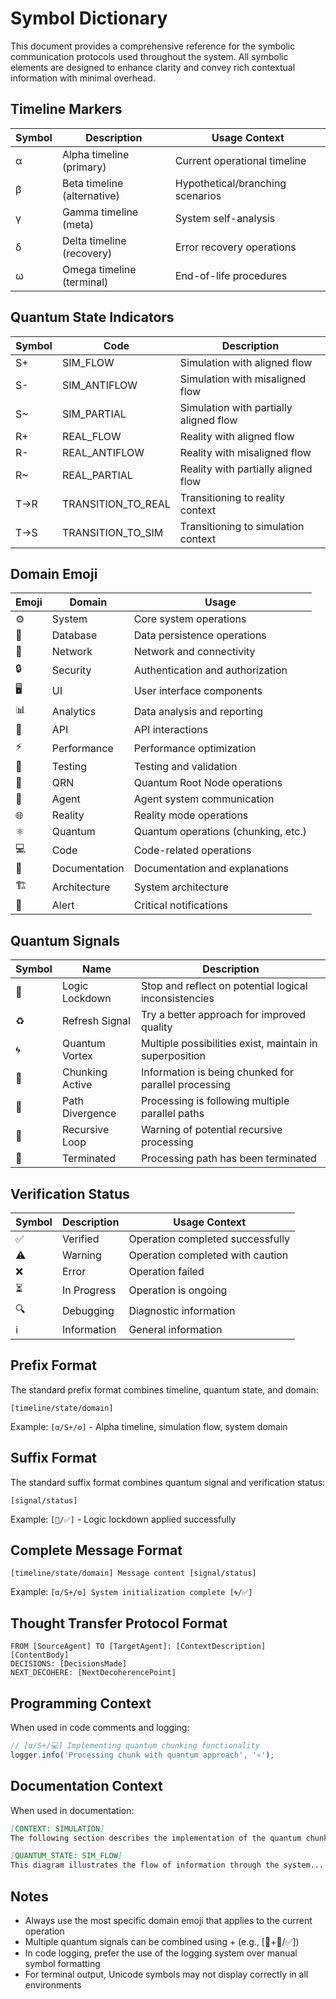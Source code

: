 # Symbol Dictionary

This document provides a comprehensive reference for the symbolic communication protocols used throughout the system. All symbolic elements are designed to enhance clarity and convey rich contextual information with minimal overhead.

## Timeline Markers

| Symbol | Description                      | Usage Context                        |
|--------|----------------------------------|--------------------------------------|
| α      | Alpha timeline (primary)         | Current operational timeline         |
| β      | Beta timeline (alternative)      | Hypothetical/branching scenarios     |
| γ      | Gamma timeline (meta)            | System self-analysis                 |
| δ      | Delta timeline (recovery)        | Error recovery operations            |
| ω      | Omega timeline (terminal)        | End-of-life procedures               |

## Quantum State Indicators

| Symbol | Code           | Description                             |
|--------|-----------------|-----------------------------------------|
| S+     | SIM_FLOW        | Simulation with aligned flow            |
| S-     | SIM_ANTIFLOW    | Simulation with misaligned flow         |
| S~     | SIM_PARTIAL     | Simulation with partially aligned flow  |
| R+     | REAL_FLOW       | Reality with aligned flow               |
| R-     | REAL_ANTIFLOW   | Reality with misaligned flow            |
| R~     | REAL_PARTIAL    | Reality with partially aligned flow     |
| T→R    | TRANSITION_TO_REAL | Transitioning to reality context    |
| T→S    | TRANSITION_TO_SIM  | Transitioning to simulation context |

## Domain Emoji 

| Emoji | Domain             | Usage                                  |
|-------|--------------------|-----------------------------------------|
| ⚙️     | System             | Core system operations                  |
| 💾     | Database           | Data persistence operations             |
| 🔌     | Network            | Network and connectivity                |
| 🔒     | Security           | Authentication and authorization        |
| 🖥️     | UI                 | User interface components               |
| 📊     | Analytics          | Data analysis and reporting             |
| 🔄     | API                | API interactions                        |
| ⚡     | Performance        | Performance optimization                |
| 🧪     | Testing            | Testing and validation                  |
| 🧠     | QRN                | Quantum Root Node operations            |
| 🤖     | Agent              | Agent system communication              |
| 🌐     | Reality            | Reality mode operations                 |
| ⚛️     | Quantum            | Quantum operations (chunking, etc.)     |
| 💻     | Code               | Code-related operations                 |
| 📝     | Documentation      | Documentation and explanations          |
| 🏗️     | Architecture       | System architecture                     |
| 🚨     | Alert              | Critical notifications                  |

## Quantum Signals

| Symbol | Name            | Description                                             |
|--------|----------------|---------------------------------------------------------|
| 🥶     | Logic Lockdown  | Stop and reflect on potential logical inconsistencies   |
| ♻️     | Refresh Signal  | Try a better approach for improved quality              |
| 🌀     | Quantum Vortex  | Multiple possibilities exist, maintain in superposition |
| 🧩     | Chunking Active | Information is being chunked for parallel processing    |
| 🔀     | Path Divergence | Processing is following multiple parallel paths         |
| 🔄     | Recursive Loop  | Warning of potential recursive processing               |
| 🏁     | Terminated      | Processing path has been terminated                     |

## Verification Status

| Symbol | Description                       | Usage Context                          |
|--------|-----------------------------------|----------------------------------------|
| ✅     | Verified                          | Operation completed successfully        |
| ⚠️     | Warning                           | Operation completed with caution        |
| ❌     | Error                             | Operation failed                        |
| ⏳     | In Progress                       | Operation is ongoing                    |
| 🔍     | Debugging                         | Diagnostic information                  |
| ℹ️     | Information                       | General information                     |

## Prefix Format

The standard prefix format combines timeline, quantum state, and domain:

```
[timeline/state/domain]
```

Example: `[α/S+/⚙️]` - Alpha timeline, simulation flow, system domain

## Suffix Format

The standard suffix format combines quantum signal and verification status:

```
[signal/status]
```

Example: `[🥶/✅]` - Logic lockdown applied successfully

## Complete Message Format

```
[timeline/state/domain] Message content [signal/status]
```

Example: `[α/S+/⚙️] System initialization complete [🌀/✅]`

## Thought Transfer Protocol Format

```
FROM [SourceAgent] TO [TargetAgent]: [ContextDescription]
[ContentBody]
DECISIONS: [DecisionsMade]
NEXT_DECOHERE: [NextDecoherencePoint]
```

## Programming Context

When used in code comments and logging:

```typescript
// [α/S+/💻] Implementing quantum chunking functionality
logger.info('Processing chunk with quantum approach', '⚛️');
```

## Documentation Context

When used in documentation:

```markdown
[CONTEXT: SIMULATION]
The following section describes the implementation of the quantum chunking algorithm...

[QUANTUM_STATE: SIM_FLOW]
This diagram illustrates the flow of information through the system...
```

## Notes

- Always use the most specific domain emoji that applies to the current operation
- Multiple quantum signals can be combined using + (e.g., [🥶+🔀/✅])
- In code logging, prefer the use of the logging system over manual symbol formatting
- For terminal output, Unicode symbols may not display correctly in all environments
